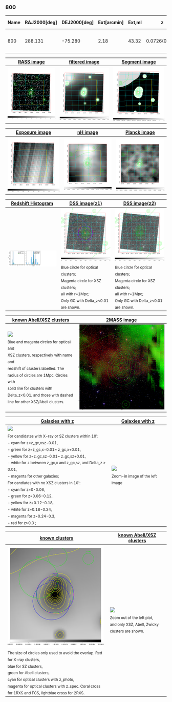 <div STYLE="page-break-after: always;"></div>

### 800

|Name|RAJ2000[deg]|DEJ2000[deg] |Ext[arcmin]| Ext,ml | z | z_src| C|GC(XSZ,Delta_z<0.01)| GC(OPT,Delta_z<0.01)|GC| R_sig[arcmin] | R500[arcmin] | R500[Mpc]| CRsig[c/s] | CR500[c/s] |L500[1E44 erg/s]|F500[1E-12 erg/s/cm^2]| M500[1E14 Msun]|Tx[keV]|Cnt_sig|Beta|Rc[arcmin]|Comment|Alias|
|---|---|---|---|---|---|------|---|--------|---------|----------|---|---|---|---|---|---|---|---|---|---|---|---|---|---|
|800| 288.131| -75.280| 2.18| 43.32| 0.0726(0.005)| z1, z_xsz| B| MCXC, PSZ2, Tar| A| A, MCXC, PSZ2, Tar, W| 10.262| 11.222| 0.931| 0.418(0.071)| 0.424(0.072)| 0.995(0.080)| 7.730(0.620)| 2.46(0.10)| 3.81(0.10)| 96.0| 0.669(-0.098+0.152)| 2.586(-0.828+1.079)| -| k254|

|[RASS image](../image/800/800_img.pdf)|[filtered image](../image/800/800_fil.pdf)|[Segment image](../image/800/800_seg.pdf)|
|-------------------|--------------------|-------------------|
| <img src="../image/800/800_img.png" width="300">  | <img src="../image/800/800_fil.png" width="300">   | <img src="../image/800/800_seg.png" width="300">  |

|[Exposure image](../image/800/800_mex.pdf)| [nH image](../image/800/800_nh.pdf)| [Planck image](../image/800/800_p.pdf)|
|-------------------|--------------------|-------------------|
|<img src="../image/800/800_mex.png" width="300">   | <img src="../image/800/800_nh.png" width="300">    | <img src="../image/800/800_p.png" width="300"> |

|[Redshift Histogram](../image/800/800_zg.pdf) | [DSS image(z1)](../image/800/800_dss_z1.pdf)      |  [DSS image(z2)](../image/800/800_dss_z2.pdf)    |
|-------------------|--------------------|-------------------|
|<img src="../image/800/800_zg.png" width="300"> |<img src="../image/800/800_dss_z1.png" width="300"> <sub><br>Blue circle for optical clusters; <br>Magenta circle for XSZ clusters; <br>all with r=1Mpc; <br>Only GC with Delta_z<0.01 are shown. </sub>| <img src="../image/800/800_dss_z2.png" width="300"><sub><br>Blue circle for optical clusters; <br>Magenta circle for XSZ clusters; <br>all with r=1Mpc; <br>Only GC with Delta_z<0.01 are shown. </sub> |

|[known Abell/XSZ clusters](../image/800/800_m.pdf) | [2MASS image](../image/800/800_2mass.pdf)      |
|-------------------|-------------------|
|<img src=../image/800/800_m.png width="300"> <br><sub>Blue and magenta circles for optical and <br>XSZ clusters, respectively with name and <br>redshift of clusters labelled. The <br>radius of circles are 1Mpc. Circles with <br>solid line for clusters with <br>Delta_z<0.01, and those with dashed <br>line for other XSZ/Abell clusters.        </sub>|<img src="../image/800/800_2mass.png" width="300">  |

|[Galaxies with z](../image/800/800_opt_ned.pdf) |[Galaxies with z](../image/800/800_opt_ned_zoom.pdf) |
|-------------------|-------------------|
| <img src=../image/800/800_opt_ned.png width="300"> <br><sub> For candidates with X-ray or SZ clusters within 10': <br> - cyan for z<z_gc,xsz-0.01, <br> - green for z=z_gc,x-0.01~ z_gc,x+0.01, <br> - yellow for z=z_gc,sz-0.01~ z_gc,sz+0.01, <br> - white for z between z_gc,x and z_gc,sz, and Delta_z > 0.01, <br> - magenta for other galaxies; <br>For candiates with no XSZ clusters in 10': <br> - cyan for z=0-0.06, <br> - green for z=0.06-0.12, <br> - yellow for z=0.12-0.18, <br> - white for z=0.18-0.24, <br> - magenta for z=0.24-0.3, <br> - red for z>0.3 ;  </sub>|<img src=../image/800/800_opt_ned_zoom.png width="300">  <br><sub> Zoom-in image of the left image</sub>|

|[known clusters](../image/800/800_gc.pdf) |[known Abell/XSZ clusters](../image/800/800_gc_large.pdf) |
|-------------------|-------------------|
| <img src=../image/800/800_gc.png width="300"> <br><sub> The size of circles only used to avoid the overlap. Red for X-ray clusters, <br> blue for SZ clusters, <br> green for Abell clusters, <br> cyan for optical clusters with z_photo, <br> magenta for optical clusters with z_spec. Coral cross for 1RXS and FCS, lightblue cross for 2RXS. </sub>|<img src=../image/800/800_gc_large.png width="300"> <br><sub> Zoom out of the left plot, <br> and only XSZ, Abell, Zwicky clusters are shown. </sub> |




